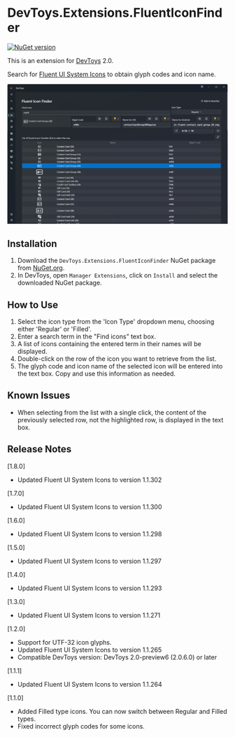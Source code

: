 ﻿# DevToys.Extensions.FluentIconFinder
[![NuGet version](https://badge.fury.io/nu/DevToys.Extensions.FluentIconFinder.svg)](https://badge.fury.io/nu/DevToys.Extensions.FluentIconFinder)

This is an extension for [DevToys](https://devtoys.app/) 2.0.

Search for [Fluent UI System Icons](https://github.com/microsoft/fluentui-system-icons) to obtain glyph codes and icon name.

![fluent-icon-finder](https://raw.githubusercontent.com/pierre3/DevToys.Extensions.FluentIconFinder/master/img/fluent-icon-finder.png)

## Installation

1. Download the `DevToys.Extensions.FluentIconFinder` NuGet package from [NuGet.org](https://www.nuget.org/packages/DevToys.Extensions.FluentIconFinder).
1. In DevToys, open `Manager Extensions`, click on `Install` and select the downloaded NuGet package.

## How to Use
1. Select the icon type from the 'Icon Type' dropdown menu, choosing either 'Regular' or 'Filled'.
2. Enter a search term in the "Find icons" text box.
3. A list of icons containing the entered term in their names will be displayed.
4. Double-click on the row of the icon you want to retrieve from the list.
5. The glyph code and icon name of the selected icon will be entered into the text box. Copy and use this information as needed.

## Known Issues
- When selecting from the list with a single click, the content of the previously selected row, not the highlighted row, is displayed in the text box.

## Release Notes
[1.8.0]
- Updated Fluent UI System Icons to version 1.1.302

[1.7.0]
- Updated Fluent UI System Icons to version 1.1.300

[1.6.0]
- Updated Fluent UI System Icons to version 1.1.298

[1.5.0]
- Updated Fluent UI System Icons to version 1.1.297

[1.4.0]
- Updated Fluent UI System Icons to version 1.1.293

[1.3.0]
- Updated Fluent UI System Icons to version 1.1.271

[1.2.0]
- Support for UTF-32 icon glyphs.
- Updated Fluent UI System Icons to version 1.1.265
- Compatible DevToys version: DevToys 2.0-preview6 (2.0.6.0) or later
 
[1.1.1]

- Updated Fluent UI System Icons to version 1.1.264

[1.1.0]

- Added Filled type icons. You can now switch between Regular and Filled types.
- Fixed incorrect glyph codes for some icons.
